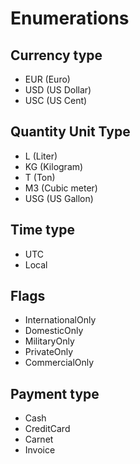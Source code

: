 # Enumerations

## Currency type

- EUR (Euro)
- USD (US Dollar)
- USC (US Cent)

## Quantity Unit Type

- L (Liter)
- KG (Kilogram)
- T (Ton)
- M3 (Cubic meter)
- USG (US Gallon)

## Time type

- UTC
- Local

## Flags

- InternationalOnly
- DomesticOnly
- MilitaryOnly
- PrivateOnly
- CommercialOnly

## Payment type

- Cash
- CreditCard
- Carnet
- Invoice